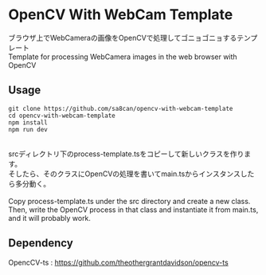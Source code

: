 # OpenCV With WebCam Template
ブラウザ上でWebCameraの画像をOpenCVで処理してゴニョゴニョするテンプレート
<br>
Template for processing WebCamera images in the web browser with OpenCV

## Usage
```
git clone https://github.com/sa8can/opencv-with-webcam-template
cd opencv-with-webcam-template
npm install
npm run dev
```
<br>
srcディレクトリ下のprocess-template.tsをコピーして新しいクラスを作ります。
<br>
そしたら、そのクラスにOpenCVの処理を書いてmain.tsからインスタンスしたら多分動く。
<br>
<br>
Copy process-template.ts under the src directory and create a new class.
<br>
Then, write the OpenCV process in that class and instantiate it from main.ts, and it will probably work.

## Dependency
OpencCV-ts :  https://github.com/theothergrantdavidson/opencv-ts
